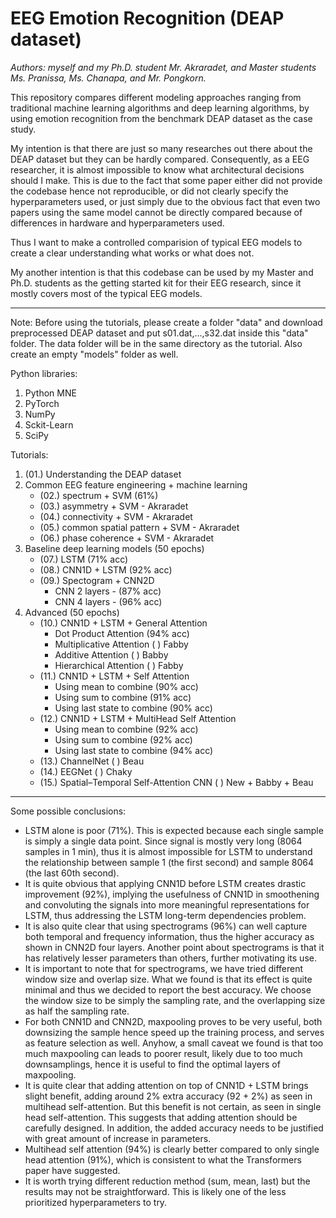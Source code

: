 # EEG Emotion Recognition (DEAP dataset)

*Authors: myself and my Ph.D. student Mr. Akraradet, and Master students Ms. Pranissa, Ms. Chanapa, and Mr. Pongkorn.*

This repository compares different modeling approaches ranging from traditional machine learning algorithms and deep learning algorithms, by using emotion recognition from the benchmark DEAP dataset as the case study.

My intention is that there are just so many researches out there about the DEAP dataset but they can be hardly compared.  Consequently, as a EEG researcher, it is almost impossible to know what architectural decisions should I make.  This is due to the fact that some paper either did not provide the codebase hence not reproducible, or did not clearly specify the hyperparameters used, or just simply due to the obvious fact that even two papers using the same model cannot be directly compared because of differences in hardware and hyperparameters used.  

Thus I want to make a controlled comparision of typical EEG models to create a clear understanding what works or what does not.

My another intention is that this codebase can be used by my Master and Ph.D. students as the getting started kit for their EEG research, since it mostly covers most of the typical EEG models.

---

Note: Before using the tutorials, please create a folder "data" and download preprocessed DEAP dataset and put s01.dat,...,s32.dat inside this "data" folder.  The data folder will be in the same directory as the tutorial.   Also create an empty "models" folder as well.

Python libraries:
1. Python MNE
2. PyTorch
3. NumPy
4. Sckit-Learn
5. SciPy

Tutorials:
1. (01.) Understanding the DEAP dataset
2. Common EEG feature engineering + machine learning
   - (02.) spectrum + SVM (61%)
   - (03.) asymmetry + SVM - Akraradet
   - (04.) connectivity + SVM - Akraradet
   - (05.) common spatial pattern + SVM - Akraradet
   - (06.) phase coherence + SVM - Akraradet
3. Baseline deep learning models (50 epochs)
   - (07.) LSTM (71% acc)
   - (08.) CNN1D + LSTM (92% acc)
   - (09.) Spectogram + CNN2D 
     - CNN 2 layers - (87% acc)
     - CNN 4 layers - (96% acc)
4. Advanced (50 epochs)
   - (10.) CNN1D + LSTM + General Attention 
     - Dot Product Attention (94% acc)
     - Multiplicative Attention (  ) Fabby
     - Additive Attention (  ) Babby
     - Hierarchical Attention (  ) Fabby
   - (11.) CNN1D + LSTM + Self Attention
     - Using mean to combine (90% acc)
     - Using sum to combine (91% acc)
     - Using last state to combine (90% acc)
   - (12.) CNN1D + LSTM + MultiHead Self Attention 
     - Using mean to combine (92% acc)
     - Using sum to combine (92% acc)
     - Using last state to combine (94% acc)
   - (13.) ChannelNet ( ) Beau
   - (14.) EEGNet ( ) Chaky
   - (15.) Spatial–Temporal Self-Attention CNN ( ) New + Babby + Beau

---

Some possible conclusions:
- LSTM alone is poor (71%).  This is expected because each single sample is simply a single data point.  Since signal is mostly very long (8064 samples in 1 min), thus it is almost impossible for LSTM to understand the relationship between sample 1 (the first second) and sample 8064 (the last 60th second). 
- It is quite obvious that applying CNN1D before LSTM creates drastic improvement (92%), implying the usefulness of CNN1D in smoothening and convoluting the signals into more meaningful representations for LSTM, thus addressing the LSTM long-term dependencies problem.
- It is also quite clear that using spectrograms (96%) can well capture both temporal and frequency information, thus the higher accuracy as shown in CNN2D four layers.  Another point about spectrograms is that it has relatively lesser parameters than others, further motivating its use.
- It is important to note that for spectrograms, we have tried different window size and overlap size.  What we found is that its effect is quite minimal and thus we decided to report the best accuracy.  We choose the window size to be simply the sampling rate, and the overlapping size as half the sampling rate.
- For both CNN1D and CNN2D, maxpooling proves to be very useful, both downsizing the sample hence speed up the training process, and serves as feature selection as well.  Anyhow, a small caveat we found is that too much maxpooling can leads to poorer result, likely due to too much downsamplings, hence it is useful to find the optimal layers of maxpooling.
- It is quite clear that adding attention on top of CNN1D + LSTM brings slight benefit, adding around 2% extra accuracy (92 + 2%) as seen in multihead self-attention.  But this benefit is not certain, as seen in single head self-attention.  This suggests that adding attention should be carefully designed.  In addition, the added accuracy needs to be justified with great amount of increase in parameters.
- Multihead self attention (94%) is clearly better compared to only single head attention (91%), which is consistent to what the Transformers paper have suggested.
- It is worth trying different reduction method (sum, mean, last) but the results may not be straightforward.  This is likely one of the less prioritized hyperparameters to try.
